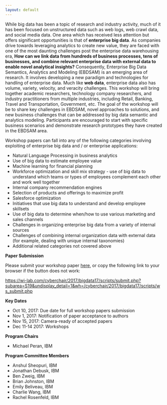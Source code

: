 ```yaml
---
layout: default
---
```

While big data has been a topic of research and industry activity, much of it has been focused on unstructured data such as web logs, web crawl data, and social media data. One area which has received less attention but offers significant opportunities is that of **enterprise big data**. As companies drive towards leveraging analytics to create new value, they are faced with one of the most daunting challenges post the enterprise data warehousing era, **How can we link data from hundreds of business processes, tens of businesses, and combine relevant enterprise data with external data to enable novel analytical insights?** Consequently, Enterprise Big Data Semantics, Analytics and Modeling (EBDSAM) is an emerging area of research. It involves developing a new paradigm and technologies for handling of enterprise data. Much like **web data**, enterprise data also has volume, variety, velocity, and veracity challenges. This workshop will bring together academic researchers, technology company researchers, and industry practitioners from multiple industries, including Retail, Banking, Travel and Transportation, Government, etc. The goal of the workshop will be to share key challenges in EBDSAM, novel approaches to solutions, and new business challenges that can be addressed by big data semantic and analytics modeling. Participants are encouraged to start with specific business scenarios and demonstrate research prototypes they have created in the EBDSAM area.

Workshop papers can fall into any of the following categories involving exploiting of enterprise big data and / or enterprise applications:
* Natural Language Processing in business analytics
* Use of big data to estimate employee value
* Machine learning for financial planning
* Workforce optimization and skill mix strategy - use of big data to understand which teams or types of employees complement each other and work well together
* Internal company recommendation engines 
* Selection of products and offerings to maximize profit 
* Salesforce optimization
* Initiatives that use big data to understand and develop employee skillsets
* Use of big data to determine when/how to use various marketing and sales channels
* Challenges in organizing enterprise big data from a variety of internal sources
* Challenges of combining internal organization data with external data (for example, dealing with unique internal taxonomies)
* Additional related categories not covered above

**Paper Submission**
    
  Please submit your workshop paper [here](https://wi-lab.com/cyberchair/2017/bigdata17/scripts/submit.php?subarea=S19&undisplay_detail=1&wh=/cyberchair/2017/bigdata17/scripts/ws_submit.php), or copy the following link to your browser if the button does not work:
    
  https://wi-lab.com/cyberchair/2017/bigdata17/scripts/submit.php?subarea=S19&undisplay_detail=1&wh=/cyberchair/2017/bigdata17/scripts/ws_submit.php

**Key Dates**
* Oct 10, 2017: Due date for full workshop papers submission
* Nov 1, 2017: Notification of paper acceptance to authors 
* Nov 15, 2017: Camera-ready of accepted papers 
* Dec 11-14  2017: Workshops

**Program Chairs**
- Michael Peran, IBM 

**Program Committee Members** 
- Anshul Sheopuri, IBM
- Jonathan Debusk, IBM
- Ben Zweig, IBM
- Brian Johnston, IBM
- Emily Beliveau, IBM
- Charlie Wang, IBM
- Rachel Rosenfeld, IBM
